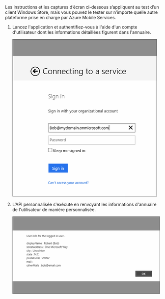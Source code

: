 

Les instructions et les captures d’écran ci-dessous s’appliquent au test d’un client Windows Store, mais vous pouvez le tester sur n’importe quelle autre plateforme prise en charge par Azure Mobile Services.

1. Lancez l'application et authentifiez-vous à l'aide d'un compte d'utilisateur dont les informations détaillées figurent dans l'annuaire. 

    ![](./media/mobile-services-aad-graph-info-test-app/bob-login.png)

2. L'API personnalisée s'exécute en renvoyant les informations d'annuaire de l'utilisateur de manière personnalisée.

    ![](./media/mobile-services-aad-graph-info-test-app/custom-greeting.png)

<!---HONumber=July15_HO2-->